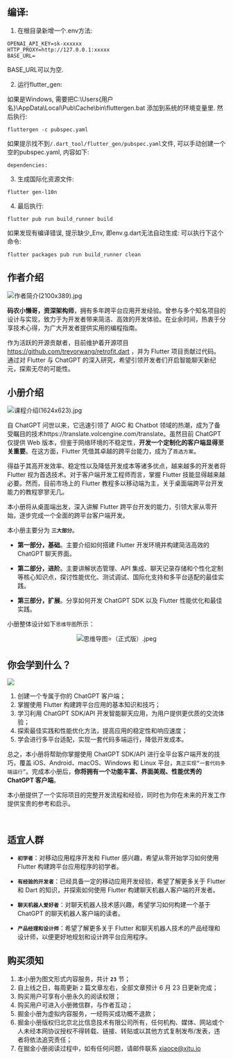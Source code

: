 ## 编译:
1. 在根目录新增一个.env方法:
```
OPENAI_API_KEY=sk-xxxxxx
HTTP_PROXY=http://127.0.0.1:xxxxx
BASE_URL=
```
BASE_URL可以为空.



2. 运行flutter_gen:

如果是Windows, 需要把C:\Users\{用户名}\AppData\Local\Pub\Cache\bin\fluttergen.bat 添加到系统的环境变量里.
然后执行:
```
fluttergen -c pubspec.yaml
```
如果提示找不到```/.dart_tool/flutter_gen/pubspec.yaml```文件, 可以手动创建一个空的pubspec.yaml, 内容如下:
```
dependencies:
```
3. 生成国际化资源文件:
```
flutter gen-l10n
```
4. 最后执行:
```
flutter pub run build_runner build
```

如果发现有编译错误, 提示缺少_Env, 即env.g.dart无法自动生成:
可以执行下这个命令:
```
flutter packages pub run build_runner clean
```


## 作者介绍

![作者简介(2100x389).jpg](https://p9-juejin.byteimg.com/tos-cn-i-k3u1fbpfcp/ff92472dd67e48a7a50468f39a4a3fc7~tplv-k3u1fbpfcp-watermark.image?)

**码农小懒哥，资深架构师**，拥有多年跨平台应用开发经验。曾参与多个知名项目的设计与实现，致力于为开发者带来简洁、高效的开发体验。在业余时间，热衷于分享技术心得，为广大开发者提供实用的编程指南。

作为活跃的开源贡献者，目前维护着开源项目 <https://github.com/trevorwang/retrofit.dart> ，并为 Flutter 项目贡献过代码。通过对 Flutter 与 ChatGPT 的深入研究，希望引领开发者们开启智能聊天新纪元，探索无尽的可能性。


## 小册介绍


![课程介绍(1624x623).jpg](https://p3-juejin.byteimg.com/tos-cn-i-k3u1fbpfcp/ae883e85866c43e59cac26cdfb8bd937~tplv-k3u1fbpfcp-watermark.image?)

自 ChatGPT 问世以来，它迅速引领了 AIGC 和 Chatbot 领域的热潮，成为了备受瞩目的技术https://translate.volcengine.com/translate。虽然目前 ChatGPT 仅提供 Web 版本，但鉴于网络环境的不稳定性，**开发一个定制化的客户端显得至关重要**。在这方面，Flutter 凭借其卓越的跨平台能力，成为了`首选方案`。

得益于其高开发效率、稳定性以及降低开发成本等诸多优点，越来越多的开发者将 Flutter 视为首选技术。对于客户端开发工程师而言，掌握 Flutter 技能显得越来越必要。然而，目前市场上的 Flutter 教程多以移动端为主，关于桌面端跨平台开发能力的教程寥寥无几。

本小册将从桌面端出发，深入讲解 Flutter 跨平台开发的能力，引领大家从零开始，逐步完成一个全面的跨平台客户端开发。

本小册主要分为 **`三大部分`**。

- **第一部分，基础**。主要介绍如何搭建 Flutter 开发环境并构建简洁高效的 ChatGPT 聊天界面。

- **第二部分，进阶**。主要讲解状态管理、API 集成、聊天记录存储和个性化定制等核心知识点，探讨性能优化、测试调试、国际化支持和多平台适配的最佳实践。
- **第三部分，扩展**。分享如何开发 ChatGPT SDK 以及 Flutter 性能优化和最佳实践。

小册整体设计如下`思维导图`所示：


<p align=center><img src="https://p1-juejin.byteimg.com/tos-cn-i-k3u1fbpfcp/76a8e6d2ec04457b95330440b0063a7a~tplv-k3u1fbpfcp-watermark.image?" alt="思维导图⭐️（正式版）.jpeg"  /></p>


## 你会学到什么？

![](https://p3-juejin.byteimg.com/tos-cn-i-k3u1fbpfcp/082de61558804cc8b91bd4f6a043b427~tplv-k3u1fbpfcp-zoom-1.image)

1.  创建一个专属于你的 ChatGPT 客户端；
1.  掌握使用 Flutter 构建跨平台应用的基本知识和技巧；
1.  学习利用 ChatGPT SDK/API 开发智能聊天应用，为用户提供更优质的交流体验；
1.  探索最佳实践和性能优化方法，提高应用的稳定性和响应速度；
1.  学会进行多平台适配，实现一套代码多端运行，降低开发成本。

总之，本小册将帮助你掌握使用 ChatGPT SDK/API 进行全平台客户端开发的技巧，覆盖 iOS、Android、macOS、Windows 和 Linux 平台，`真正实现“一套代码多端运行”`。完成本小册后，**你将拥有一个功能丰富、界面美观、性能优秀的 ChatGPT 客户端**。

本小册提供了一个实际项目的完整开发流程和经验，同时也为你在未来的开发工作提供宝贵的参考和启示。

<p align=center><img src="https://p3-juejin.byteimg.com/tos-cn-i-k3u1fbpfcp/85f4115666cf476f9f2d8652bca9216e~tplv-k3u1fbpfcp-zoom-1.image" alt=""  /></p>

<p align=center><img src="https://p3-juejin.byteimg.com/tos-cn-i-k3u1fbpfcp/c47a365977bd4500999f4f8405465f15~tplv-k3u1fbpfcp-zoom-1.image" alt=""  /></p>




## 适宜人群
-   **`初学者`**：对移动应用程序开发和 Flutter 感兴趣，希望从零开始学习如何使用 Flutter 构建跨平台应用程序的初学者。

-   **`有经验的开发者`**：已经具备一定的移动应用开发经验，希望了解更多关于 Flutter 和 Dart 的知识，并探索如何使用 Flutter 构建聊天机器人客户端的开发者。
-   **`聊天机器人爱好者`**：对聊天机器人技术感兴趣，希望学习如何构建一个基于 ChatGPT 的聊天机器人客户端的读者。
-   **`产品经理和设计师`**：希望了解更多关于 Flutter 和聊天机器人技术的产品经理和设计师，以便更好地规划和设计跨平台应用程序。


## 购买须知

1. 本小册为图文形式内容服务，共计 **`23`** 节；
2. 自上线之日，每周更新 `2` 篇文章左右，全部文章预计 6 月 23 日更新完成；
3. 购买用户可享有小册永久的阅读权限；
4. 购买用户可进入小册微信群，与作者互动；
5. 掘金小册为虚拟内容服务，一经购买成功概不退款；
6. 掘金小册版权归北京北比信息技术有限公司所有，任何机构、媒体、网站或个人未经本网协议授权不得转载、链接、转贴或以其他方式复制发布/发表，违者将依法追究责任；
7. 在掘金小册阅读过程中，如有任何问题，请邮件联系 xiaoce@xitu.io